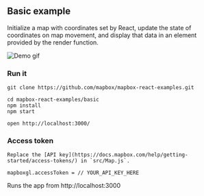 Basic example
---

Initialize a map with coordinates set by React, update the state of coordinates on map movement, and display that data in an element provided by the render function.

![Demo gif](https://i.imgur.com/IGJuTuM.gif)

### Run it

    git clone https://github.com/mapbox/mapbox-react-examples.git

    cd mapbox-react-examples/basic
    npm install
    npm start

    open http://localhost:3000/

### Access token

    Replace the [API key](https://docs.mapbox.com/help/getting-started/access-tokens/) in `src/Map.js`.

    mapboxgl.accessToken = // YOUR_API_KEY_HERE

Runs the app from http://localhost:3000
